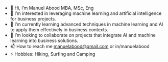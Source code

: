- 👋 Hi, I’m Manuel Abood MBA, MSc, Eng
- 👀 I’m interested in leveraging machine learning and artificial intelligence for business projects.
- 🌱 I’m currently learning advanced techniques in machine learning and AI to apply them effectively in business contexts.
- 💞️ I’m looking to collaborate on projects that integrate AI and machine learning into business solutions.
- 📫 How to reach me manuelabood@gmail.com or in/manuelabood
- ⚡ Hobbies: Hiking, Surfing and Camping 

<!---
mabood25/mabood25 is a ✨ special ✨ repository because its `README.md` (this file) appears on your GitHub profile.
You can click the Preview link to take a look at your changes.
--->
